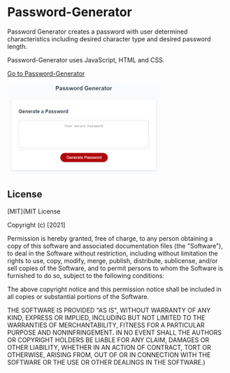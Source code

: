 # Password-Generator


Password Generator creates a password with user determined characteristics including desired character type and desired password length.

Password-Generator uses JavaScript, HTML and CSS.

[Go to Password-Generator](https://xr7tsi.github.io/Password-Generator/)

![Password-Generator demo](./assets/03-javascript-homework-demo-resize.png)

## License
[MIT](MIT License

Copyright (c) [2021]

Permission is hereby granted, free of charge, to any person obtaining a copy
of this software and associated documentation files (the "Software"), to deal
in the Software without restriction, including without limitation the rights
to use, copy, modify, merge, publish, distribute, sublicense, and/or sell
copies of the Software, and to permit persons to whom the Software is
furnished to do so, subject to the following conditions:

The above copyright notice and this permission notice shall be included in all
copies or substantial portions of the Software.

THE SOFTWARE IS PROVIDED "AS IS", WITHOUT WARRANTY OF ANY KIND, EXPRESS OR
IMPLIED, INCLUDING BUT NOT LIMITED TO THE WARRANTIES OF MERCHANTABILITY,
FITNESS FOR A PARTICULAR PURPOSE AND NONINFRINGEMENT. IN NO EVENT SHALL THE
AUTHORS OR COPYRIGHT HOLDERS BE LIABLE FOR ANY CLAIM, DAMAGES OR OTHER
LIABILITY, WHETHER IN AN ACTION OF CONTRACT, TORT OR OTHERWISE, ARISING FROM,
OUT OF OR IN CONNECTION WITH THE SOFTWARE OR THE USE OR OTHER DEALINGS IN THE
SOFTWARE.)
